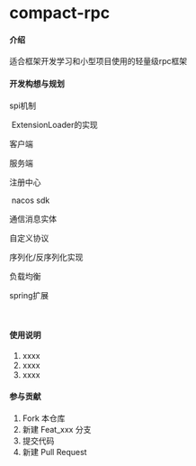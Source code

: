 # compact-rpc

#### 介绍
适合框架开发学习和小型项目使用的轻量级rpc框架

#### 开发构想与规划
spi机制

​	ExtensionLoader的实现

客户端

服务端

注册中心

​	nacos sdk

通信消息实体

自定义协议

序列化/反序列化实现

负载均衡

spring扩展

​	

#### 使用说明

1.  xxxx
2.  xxxx
3.  xxxx

#### 参与贡献

1.  Fork 本仓库
2.  新建 Feat_xxx 分支
3.  提交代码
4.  新建 Pull Request


